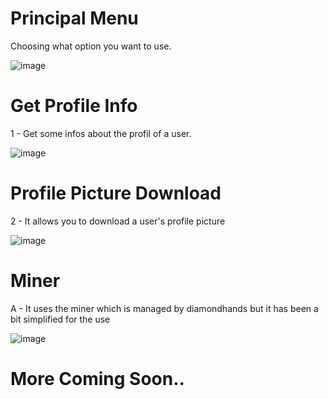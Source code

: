 # Principal Menu
Choosing what option you want to use.

![image](https://user-images.githubusercontent.com/52603125/120124696-dfa05480-c1b5-11eb-909f-7417955b1f24.png)


# Get Profile Info
1 - Get some infos about the profil of a user.

![image](https://user-images.githubusercontent.com/52603125/120124720-f8106f00-c1b5-11eb-8012-c84b73660c38.png)

# Profile Picture Download
2 - It allows you to download a user's profile picture

![image](https://user-images.githubusercontent.com/52603125/120124870-a0bece80-c1b6-11eb-9646-c1c28322aaca.png)

# Miner
A - It uses the miner which is managed by diamondhands but it has been a bit simplified for the use

![image](https://user-images.githubusercontent.com/52603125/120124985-1a56bc80-c1b7-11eb-9d21-17c55087ad84.png)

# More Coming Soon..
